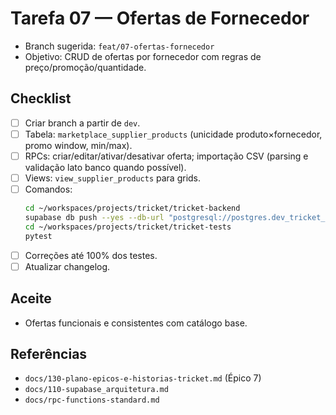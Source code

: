 # Tarefa 07 — Ofertas de Fornecedor

- Branch sugerida: `feat/07-ofertas-fornecedor`
- Objetivo: CRUD de ofertas por fornecedor com regras de preço/promoção/quantidade.

## Checklist
- [ ] Criar branch a partir de `dev`.
- [ ] Tabela: `marketplace_supplier_products` (unicidade produto×fornecedor, promo window, min/max).
- [ ] RPCs: criar/editar/ativar/desativar oferta; importação CSV (parsing e validação lato banco quando possível).
- [ ] Views: `view_supplier_products` para grids.
- [ ] Comandos:
  ```bash
  cd ~/workspaces/projects/tricket/tricket-backend
  supabase db push --yes --db-url "postgresql://postgres.dev_tricket_tenant:yMepPcxVCBDa3NB1yx0Q8Fxh5DpweaYvXVP7W5AH@localhost:5408/postgres"
  cd ~/workspaces/projects/tricket/tricket-tests
  pytest
  ```
- [ ] Correções até 100% dos testes.
- [ ] Atualizar changelog.

## Aceite
- Ofertas funcionais e consistentes com catálogo base.

## Referências
- `docs/130-plano-epicos-e-historias-tricket.md` (Épico 7)
- `docs/110-supabase_arquitetura.md`
- `docs/rpc-functions-standard.md`
